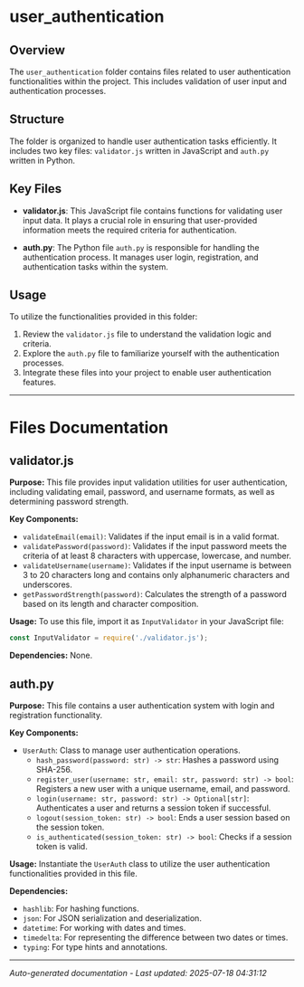 # user_authentication

## Overview
The `user_authentication` folder contains files related to user authentication functionalities within the project. This includes validation of user input and authentication processes.

## Structure
The folder is organized to handle user authentication tasks efficiently. It includes two key files: `validator.js` written in JavaScript and `auth.py` written in Python.

## Key Files
- **validator.js**: This JavaScript file contains functions for validating user input data. It plays a crucial role in ensuring that user-provided information meets the required criteria for authentication.
  
- **auth.py**: The Python file `auth.py` is responsible for handling the authentication process. It manages user login, registration, and authentication tasks within the system.

## Usage
To utilize the functionalities provided in this folder:
1. Review the `validator.js` file to understand the validation logic and criteria.
2. Explore the `auth.py` file to familiarize yourself with the authentication processes.
3. Integrate these files into your project to enable user authentication features.

---

# Files Documentation

## validator.js

**Purpose:** This file provides input validation utilities for user authentication, including validating email, password, and username formats, as well as determining password strength.

**Key Components:**
- `validateEmail(email)`: Validates if the input email is in a valid format.
- `validatePassword(password)`: Validates if the input password meets the criteria of at least 8 characters with uppercase, lowercase, and number.
- `validateUsername(username)`: Validates if the input username is between 3 to 20 characters long and contains only alphanumeric characters and underscores.
- `getPasswordStrength(password)`: Calculates the strength of a password based on its length and character composition.

**Usage:** To use this file, import it as `InputValidator` in your JavaScript file:
```javascript
const InputValidator = require('./validator.js');
```

**Dependencies:** None.

## auth.py

**Purpose:** This file contains a user authentication system with login and registration functionality.

**Key Components:**
- `UserAuth`: Class to manage user authentication operations.
  - `hash_password(password: str) -> str`: Hashes a password using SHA-256.
  - `register_user(username: str, email: str, password: str) -> bool`: Registers a new user with a unique username, email, and password.
  - `login(username: str, password: str) -> Optional[str]`: Authenticates a user and returns a session token if successful.
  - `logout(session_token: str) -> bool`: Ends a user session based on the session token.
  - `is_authenticated(session_token: str) -> bool`: Checks if a session token is valid.

**Usage:** Instantiate the `UserAuth` class to utilize the user authentication functionalities provided in this file.

**Dependencies:**
- `hashlib`: For hashing functions.
- `json`: For JSON serialization and deserialization.
- `datetime`: For working with dates and times.
- `timedelta`: For representing the difference between two dates or times.
- `typing`: For type hints and annotations.

---
*Auto-generated documentation - Last updated: 2025-07-18 04:31:12*
